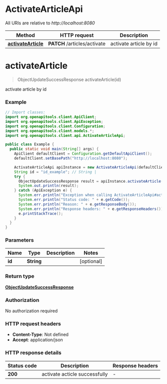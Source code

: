 # ActivateArticleApi

All URIs are relative to *http://localhost:8080*

Method | HTTP request | Description
------------- | ------------- | -------------
[**activateArticle**](ActivateArticleApi.md#activateArticle) | **PATCH** /articles/activate | activate article by id


<a name="activateArticle"></a>
# **activateArticle**
> ObjectUpdateSuccessResponse activateArticle(id)

activate article by id

### Example
```java
// Import classes:
import org.openapitools.client.ApiClient;
import org.openapitools.client.ApiException;
import org.openapitools.client.Configuration;
import org.openapitools.client.models.*;
import org.openapitools.client.api.ActivateArticleApi;

public class Example {
  public static void main(String[] args) {
    ApiClient defaultClient = Configuration.getDefaultApiClient();
    defaultClient.setBasePath("http://localhost:8080");

    ActivateArticleApi apiInstance = new ActivateArticleApi(defaultClient);
    String id = "id_example"; // String | 
    try {
      ObjectUpdateSuccessResponse result = apiInstance.activateArticle(id);
      System.out.println(result);
    } catch (ApiException e) {
      System.err.println("Exception when calling ActivateArticleApi#activateArticle");
      System.err.println("Status code: " + e.getCode());
      System.err.println("Reason: " + e.getResponseBody());
      System.err.println("Response headers: " + e.getResponseHeaders());
      e.printStackTrace();
    }
  }
}
```

### Parameters

Name | Type | Description  | Notes
------------- | ------------- | ------------- | -------------
 **id** | **String**|  | [optional]

### Return type

[**ObjectUpdateSuccessResponse**](ObjectUpdateSuccessResponse.md)

### Authorization

No authorization required

### HTTP request headers

 - **Content-Type**: Not defined
 - **Accept**: application/json

### HTTP response details
| Status code | Description | Response headers |
|-------------|-------------|------------------|
**200** | activate acticle successfully |  -  |

